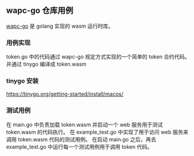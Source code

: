 ## wapc-go 仓库用例
[wapc-go](https://github.com/wapc/wapc-go) 是 golang 实现的 wasm 运行时库。

### 用例实现
token.go 中的代码通过 wapc-go 规定方式实现的一个简单的 token 合约代码。并通过 tinygo 编译成 token.wasm
### tinygo 安装
https://tinygo.org/getting-started/install/macos/

### 测试用例
在 main.go 中负责加载 token.wasm 并启动一个 web 服务用于测试 token.wasm 的代码执行。
在 example_test.go 中实现了用于访问 web 服务来调用 token.wasm 代码的测试用例。
在启动 main.go 之后，再去 example_test.go 中运行每一个测试用例用于调用 token 代码。



